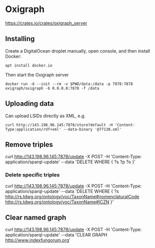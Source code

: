 # Oxigraph

https://crates.io/crates/oxigraph_server


## Installing

Create a DigitalOcean droplet manually, open console, and then install Docker:

```
apt install docker.io
```

Then start the Oxigraph server

```
docker run -d --init --rm -v $PWD/data:/data -p 7878:7878 oxigraph/oxigraph -b 0.0.0.0:7878 -f /data
```

## Uploading data

Can upload LSIDs directly as XML, e.g.

```
curl http://143.198.96.145:7878/store?default -H 'Content-Type:application/rdf+xml' --data-binary '@77130.xml'
```

## Remove triples

curl http://143.198.96.145:7878/update -X POST -H 'Content-Type: application/sparql-update' --data 'DELETE WHERE { ?s ?p ?o }' 

### Delete specific triples
curl http://143.198.96.145:7878/update -X POST -H 'Content-Type: application/sparql-update' --data 'DELETE WHERE { ?s <http://rs.tdwg.org/ontology/voc/TaxonName#nomenclaturalCode> <http://rs.tdwg.org/ontology/voc/TaxonName#ICZN> }' 



## Clear named graph

curl http://143.198.96.145:7878/update -X POST -H 'Content-Type: application/sparql-update' --data 'CLEAR GRAPH <http://www.indexfungorum.org>'
